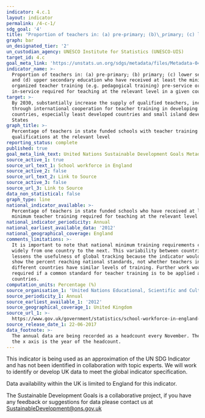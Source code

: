 ```yaml
---
indicator: 4.c.1
layout: indicator
permalink: /4-c-1/
sdg_goal: '4'
title: "Proportion of teachers in: (a) pre-primary; (b)\_primary; (c) lower secondary; and (d) upper secondary education who have received at least the minimum organized teacher training (e.g. pedagogical training) pre-service or in-service required for teaching at the relevant level in a given country"
graph: bar
un_designated_tier: '2'
un_custodian_agency: UNESCO Institute for Statistics (UNESCO-UIS)
target_id: 4.c
goal_meta_link: 'https://unstats.un.org/sdgs/metadata/files/Metadata-04-0C-01.pdf'
indicator_name: >-
  Proportion of teachers in: (a) pre-primary; (b) primary; (c) lower secondary;
  and (d) upper secondary education who have received at least the minimum
  organized teacher training (e.g. pedagogical training) pre-service or
  in-service required for teaching at the relevant level in a given country.
target: >-
  By 2030, substantially increase the supply of qualified teachers, including
  through international cooperation for teacher training in developing
  countries, especially least developed countries and small island developing
  States
graph_title: >-
  Percentage of teachers in state funded schools with teacher training
  qualifications at the relevant level
reporting_status: complete
published: true
goal_meta_link_text: United Nations Sustainable Development Goals Metadata (PDF 219 KB)
source_active_1: true
source_url_text_1: School workforce in England
source_active_2: false
source_url_text_2: Link to Source
source_active_3: false
source_url_3: Link to Source
data_non_statistical: false
graph_type: line
national_indicator_available: >-
  Percentage of teachers in state funded schools who have received at least the
  minimum teacher training required for teaching at the relevant level
national_indicator_periodicity: Annual
national_earliest_available_data: '2012'
national_geographical_coverage: England
comments_limitations: >-
  It is important to note that national minimum training requirements can vary
  widely from one country to the next. This variability between countries
  lessens the usefulness of global tracking because the indicator would only
  show the percent reaching national standards, not whether teachers in
  different countries have similar levels of training. Further work would be
  required if a common standard for teacher training is to be applied across
  countries.
computation_units: Percentage (%)
source_organisation_1: 'United Nations Educational, Scientific and Cultural Organization (UNESCO)'
source_periodicity_1: Annual
source_earliest_available_1: '2012'
source_geographical_coverage_1: United Kingdom
source_url_1: >-
  https://www.gov.uk/government/statistics/school-workforce-in-england-november-2016
source_release_date_1: 22-06-2017
data_footnote: >-
  The annual data are being recorded as a headcount every November. The date on
  the x axis is the year of the headcount.
---
```

This indicator is being used as an approximation of the UN SDG Indicator and has not been identified in collaboration with topic experts. We will work to identify or develop UK data to meet the global indicator specification. 

Data availability within the UK is limited to England for this indicator.

The Sustainable Development Goals is a collaborative project, if you have any feedback or suggestions for data please contact us at <SustainableDevelopment@ons.gov.uk>
